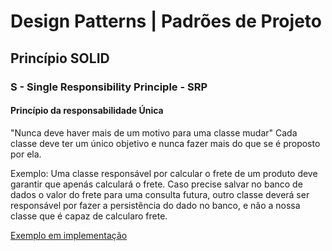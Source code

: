 # Design Patterns | Padrões de Projeto


## Princípio SOLID

### S - Single Responsibility Principle - SRP
#### Princípio da responsabilidade Única 

"Nunca deve haver mais de um motivo para uma classe mudar"
Cada classe deve ter um único objetivo e nunca fazer mais do que se é proposto por ela.

Exemplo: Uma classe responsável por calcular o frete de um produto deve garantir que apenás calculará o frete.
Caso precise salvar no banco de dados o valor do frete para uma consulta futura, outro classe deverá ser responsável por fazer a persistência do dado no banco, e não a nossa classe que é capaz de calcularo frete.

[Exemplo em implementação](SOLID/SRP)